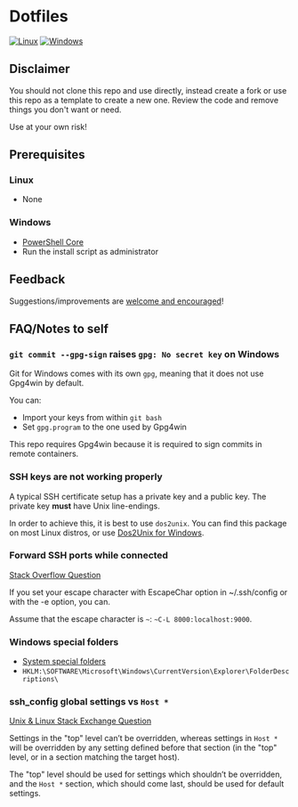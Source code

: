 # Dotfiles

[![Linux](https://github.com/hoang-himself/dotfiles/actions/workflows/linux.yml/badge.svg)](https://github.com/hoang-himself/dotfiles/actions/workflows/linux.yml)
[![Windows](https://github.com/hoang-himself/dotfiles/actions/workflows/windows.yml/badge.svg)](https://github.com/hoang-himself/dotfiles/actions/workflows/windows.yml)

## Disclaimer

You should not clone this repo and use directly, instead create a fork or use this repo as a template to create a new one.
Review the code and remove things you don't want or need.

Use at your own risk!

## Prerequisites

### Linux

- None

### Windows

- [PowerShell Core](https://github.com/PowerShell/PowerShell)
- Run the install script as administrator

## Feedback

Suggestions/improvements are [welcome and encouraged](https://github.com/hoang-himself/dotfiles/issues)!

## FAQ/Notes to self

### `git commit --gpg-sign` raises `gpg: No secret key` on Windows

Git for Windows comes with its own `gpg`, meaning that it does not use Gpg4win by default.

You can:

- Import your keys from within `git bash`
- Set `gpg.program` to the one used by Gpg4win

This repo requires Gpg4win because it is required to sign commits in remote containers.

### SSH keys are not working properly

A typical SSH certificate setup has a private key and a public key.
The private key **must** have Unix line-endings.

In order to achieve this, it is best to use `dos2unix`.
You can find this package on most Linux distros, or use [Dos2Unix for Windows](https://waterlan.home.xs4all.nl/dos2unix.html).

### Forward SSH ports while connected

[Stack Overflow Question](https://stackoverflow.com/questions/5211561/can-i-do-ssh-port-forwarding-after-ive-already-logged-in-with-ssh)

If you set your escape character with EscapeChar option in ~/.ssh/config or with the -e option, you can.

Assume that the escape character is `~`: `~C-L 8000:localhost:9000`.

### Windows special folders

- [System special folders](https://docs.microsoft.com/en-us/dotnet/api/system.environment.specialfolder)
- `HKLM:\SOFTWARE\Microsoft\Windows\CurrentVersion\Explorer\FolderDescriptions\`

### ssh_config global settings vs `Host *`

[Unix & Linux Stack Exchange Question](https://unix.stackexchange.com/q/606832)

Settings in the "top" level can’t be overridden, whereas settings in `Host *` will be overridden by any setting defined before that section (in the "top" level, or in a section matching the target host).

The "top" level should be used for settings which shouldn’t be overridden, and the `Host *` section, which should come last, should be used for default settings.
